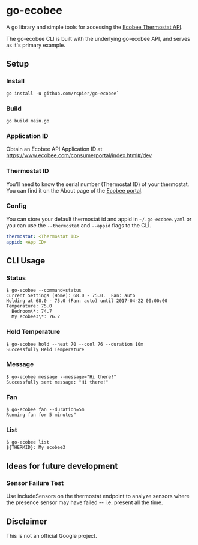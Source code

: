 # go-ecobee

A go library and simple tools for accessing the
[Ecobee Thermostat API](https://www.ecobee.com/home/developer/api/documentation/v1).

The go-ecobee CLI is built with the underlying go-ecobee API, and
serves as it's primary example.

## Setup

### Install

```
go install -u github.com/rspier/go-ecobee`
```

### Build

```
go build main.go
```

### Application ID

Obtain an Ecobee API Application ID at
https://www.ecobee.com/consumerportal/index.html#/dev

### Thermostat ID

You'll need to know the serial number (Thermostat ID) of your
thermostat.  You can find it on the About page of the
[Ecobee portal](https://www.ecobee.com/consumerportal/index.html).

### Config

You can store your default thermostat id and appid in
`~/.go-ecobee.yaml` or you can use the `--thermostat` and `--appid`
flags to the CLI.

```yaml
thermostat: <Thermostat ID>
appid: <App ID>
```

## CLI Usage

### Status

```shell
$ go-ecobee --command=status
Current Settings (Home): 68.0 - 75.0.  Fan: auto
Holding at 68.0 - 75.0 (Fan: auto) until 2017-04-22 00:00:00
Temperature: 75.0
  Bedroom\*: 74.7
  My ecobee3\*: 76.2
```

### Hold Temperature

```shell
$ go-ecobee hold --heat 70 --cool 76 --duration 10m
Successfully Held Temperature
```

### Message

```shell
$ go-ecobee message --message="Hi there!"
Successfully sent message: "Hi there!"
```

### Fan

```shell
$ go-ecobee fan --duration=5m
Running fan for 5 minutes"
```

### List

```shell
$ go-ecobee list
${THERMID}: My ecobee3
```

## Ideas for future development

### Sensor Failure Test

Use includeSensors on the thermostat endpoint to analyze sensors where
the presence sensor may have failed -- i.e. present all the time.

## Disclaimer

This is not an official Google project.
